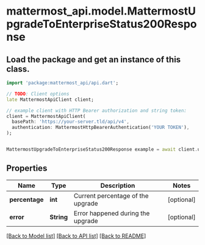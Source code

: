 # mattermost_api.model.MattermostUpgradeToEnterpriseStatus200Response

## Load the package and get an instance of this class.
```dart
import 'package:mattermost_api/api.dart';

// TODO: Client options
late MattermostApiClient client;

// example client with HTTP Bearer authorization and string token:
client = MattermostApiClient(
  basePath: 'https://your-server.tld/api/v4',
  authentication: MattermostHttpBearerAuthentication('YOUR TOKEN'),
);


MattermostUpgradeToEnterpriseStatus200Response example = await client.upgradeToEnterpriseStatus200Response.FUNCTION_THAT_RETURNS_THIS_CLASS();

```

## Properties
Name | Type | Description | Notes
------------ | ------------- | ------------- | -------------
**percentage** | **int** | Current percentage of the upgrade | [optional] 
**error** | **String** | Error happened during the upgrade | [optional] 

[[Back to Model list]](../GENERATED_README.md#documentation-for-models) [[Back to API list]](../GENERATED_README.md#documentation-for-api-endpoints) [[Back to README]](../GENERATED_README.md)


